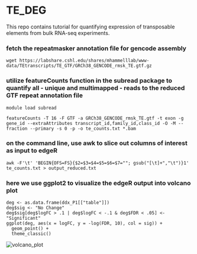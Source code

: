 # TE_DEG
This repo contains tutorial for quantifying expression of transposable elements from bulk RNA-seq experiments.

### fetch the repeatmasker annotation file for gencode assembly

````
wget https://labshare.cshl.edu/shares/mhammelllab/www-data/TEtranscripts/TE_GTF/GRCh38_GENCODE_rmsk_TE.gtf.gz
````

### utilize featureCounts function in the subread package to quantify all - unique and multimapped - reads to the reduced GTF repeat annotation file

````
module load subread
````

````
featureCounts -T 16 -F GTF -a GRCh38_GENCODE_rmsk_TE.gtf -t exon -g gene_id --extraAttributes transcript_id,family_id,class_id -O -M --fraction --primary -s 0 -p -o te_counts.txt *.bam
````

### on the command line, use awk to slice out columns of interest as input to edgeR

````
awk -F'\t' 'BEGIN{OFS=FS}{$2=$3=$4=$5=$6=$7=""; gsub("[\t]+","\t")}1' te_counts.txt > output_reduced.txt
````

### here we use ggplot2 to visualize the edgeR output into volcano plot

````
deg <- as.data.frame(ddx_P1[["table"]])
deg$sig <- "No Change"
deg$sig[deg$logFC > .1 | deg$logFC < -.1 & deg$FDR < .05] <- "Significant"
ggplot(deg, aes(x = logFC, y = -log(FDR, 10), col = sig)) +
  geom_point() +
  theme_classic()
````

![volcano_plot](https://user-images.githubusercontent.com/55756028/232490992-675bafc3-6a1f-4be9-b932-ae52213ae7bb.png)
